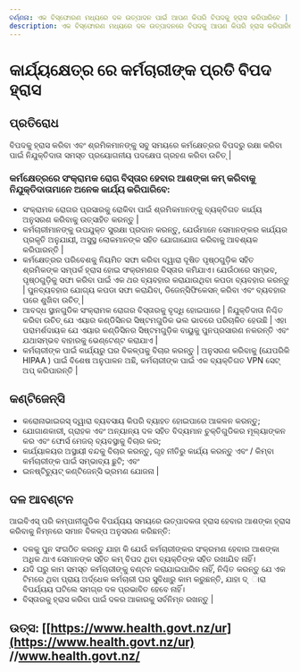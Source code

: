 ```yaml
---
ବର୍ଣ୍ଣନା: ଏକ ବିସ୍ଫୋରଣ ମଧ୍ୟରେ ଦଳ ଉତ୍ପାଦନ ପାଇଁ ଆପଣ କିପରି ବିପଦକୁ ହ୍ରାସ କରିପାରିବେ |
description: ଏକ ବିସ୍ଫୋରଣ ମଧ୍ୟରେ ଦଳ ଉତ୍ପାଦନରେ ବିପଦକୁ ଆପଣ କିପରି ହ୍ରାସ କରିପାରିବେ?
---
```


# କାର୍ଯ୍ୟକ୍ଷେତ୍ର ରେ କର୍ମଚାରୀଙ୍କ ପ୍ରତି ବିପଦ ହ୍ରାସ

## ପ୍ରତିରୋଧ

ବିପଦକୁ ହ୍ରାସ କରିବା ଏବଂ ଶ୍ରମିକମାନଙ୍କୁ ସବୁ ସମୟରେ କର୍ମକ୍ଷେତ୍ରର ବିପଦରୁ ରକ୍ଷା କରିବା ପାଇଁ ନିଯୁକ୍ତିଦାତା ସମସ୍ତ ପ୍ରୟୋଗନୀୟ ପଦକ୍ଷେପ ଗ୍ରହଣ କରିବା ଉଚିତ୍ \|

### କର୍ମକ୍ଷେତ୍ରରେ ସଂକ୍ରାମକ ରୋଗ ବିସ୍ତାର ହେବାର ଆଶଙ୍କା କମ୍ କରିବାକୁ ନିଯୁକ୍ତିଦାତାମାନେ ଅନେକ କାର୍ଯ୍ୟ କରିପାରିବେ:

* ସଂକ୍ରାମକ ରୋଗର ପ୍ରସାରକୁ ରୋକିବା ପାଇଁ ଶ୍ରମିକମାନଙ୍କୁ ବ୍ୟକ୍ତିଗତ କାର୍ଯ୍ୟ ଅନୁସରଣ କରିବାକୁ ଉତ୍ସାହିତ କରନ୍ତୁ \|
* କର୍ମଚାରୀମାନଙ୍କୁ ଉପଯୁକ୍ତ ସୁରକ୍ଷା ପ୍ରଦାନ କରନ୍ତୁ, ଯେଉଁମାନେ ସେମାନଙ୍କର କାର୍ଯ୍ୟର ପ୍ରକୃତି ଅନୁଯାୟୀ, ଅସୁସ୍ଥ ଲୋକମାନଙ୍କ ସହିତ ଯୋଗାଯୋଗ କରିବାକୁ ଆବଶ୍ୟକ କରିପାରନ୍ତି \|
* କର୍ମକ୍ଷେତ୍ରର ପରିବେଶକୁ ନିୟମିତ ସଫା କରିବା ଦ୍ୱାରା  ଦୂଷିତ ପୃଷ୍ଠଗୁଡ଼ିକ ସହିତ ଶ୍ରମିକଙ୍କ ସମ୍ପର୍କ ହ୍ରାସ ହୋଇ ସଂକ୍ରମଣର ବିସ୍ତାର କମିଯାଏ। ଯେଉଁଠାରେ ସମ୍ଭବ, ପୃଷ୍ଠଗୁଡ଼ିକୁ ସଫା କରିବା ପାଇଁ ଏକ ଥର ବ୍ୟବହାର କରାଯାଉଥିବା କପଡା ବ୍ୟବହାର କରନ୍ତୁ \| ପୁନବ୍ୟବହାର ଯୋଗ୍ୟ କପଡା ସଫା କରାଯିବା, ଡିଜେନ୍ସିଫିକେସନ୍ କରିବା ଏବଂ ବ୍ୟବହାର ପରେ ଶୁଖିବା ଉଚିତ୍ \|
* ଆବଦ୍ଧ ସ୍ଥାନଗୁଡିକ ସଂକ୍ରାମକ ରୋଗର ବିସ୍ତାରକୁ ବୃଦ୍ଧି  ହୋଇପାରେ  \| ନିଯୁକ୍ତିଦାତା ନିଶ୍ଚିତ କରିବା ଉଚିତ୍ ଯେ ଏୟାର କଣ୍ଡିସିନର ସିଷ୍ଟମଗୁଡିକ ଭଲ ଭାବରେ ପରିଚାଳିତ ହେଉଛି \| ଏହା ପରାମର୍ଶଦାୟକ ଯେ ଏୟାର କଣ୍ଡିସିନର ସିଷ୍ଟମଗୁଡ଼ିକ ବାୟୁକୁ ପୁନପ୍ରସାରଣ ନକରନ୍ତି ଏବଂ ଯଥାସମ୍ଭବ ବାହାରକୁ ଭେଣ୍ଟେଣ୍ଟ କରାଯାଏ \|
* କର୍ମଚାରୀଙ୍କ ପାଇଁ କାର୍ଯ୍ୟରୁ ଘର ବିକଳ୍ପକୁ ବିଚାର କରନ୍ତୁ \| ଅନୁସରଣ କରିବାକୁ  \(ଯେପରିକି HIPAA \) ପାଇଁ ବିଶେଷ ଅନୁପାଳନ ଅଛି, କର୍ମଚାରୀଙ୍କ ପାଇଁ ଏକ ବ୍ୟକ୍ତିଗତ VPN ସେଟ୍ ଅପ୍ କରିପାରନ୍ତି \|

## କଣ୍ଟିଜେନ୍ସି 

* କରୋନାଭାଇରସ୍ ଦ୍ୱାରା ବ୍ୟବସାୟ କିପରି ବ୍ୟାହତ ହୋଇପାରେ ଆକଳନ କରନ୍ତୁ;
* ଯୋଗାଣକାରୀ, ଗ୍ରାହକ ଏବଂ ଅନ୍ୟାନ୍ୟ ଦଳ ସହିତ ବିଦ୍ୟମାନ ଚୁକ୍ତିଗୁଡିକର ମୂଲ୍ୟାଙ୍କନ କର ଏବଂ ଫୋର୍ସ ମେଜର୍ ବ୍ୟବସ୍ଥାକୁ ବିଚାର କର;
* କାର୍ଯ୍ୟାଳୟର ଅସ୍ଥାୟୀ ବନ୍ଦକୁ ବିଚାର କରନ୍ତୁ, ଗୃହ ନୀତିରୁ କାର୍ଯ୍ୟ କରନ୍ତୁ ଏବଂ / କିମ୍ବା କର୍ମଚାରୀଙ୍କ ପାଇଁ ସମ୍ଭାବ୍ୟ ଛୁଟି; ଏବଂ
* ଇନଷ୍ଟିଚ୍ୟୁଟ୍ କଣ୍ଟିଜେନ୍ସି ଭ୍ରମଣ ଯୋଜନା \|

## ଦଳ ଆବଣ୍ଟନ 

ଆଇବିଏସ୍ ପରି କମ୍ପାନୀଗୁଡିକ ବିପର୍ଯ୍ୟୟ ସମୟରେ ଉତ୍ପାଦକତା ହ୍ରାସ ହେବାର ଆଶଙ୍କା ହ୍ରାସ କରିବାକୁ ନିମ୍ନରେ ସମାନ ବିକଳ୍ପ ଅନୁସରଣ କରିଛନ୍ତି:

* ଦଳକୁ ପୁନ ସଂଗଠିତ କରନ୍ତୁ ଯାହା କି  ଯେଉଁ କର୍ମଚାରୀଙ୍କର ସଂକ୍ରମଣ ହେବାର ଆଶଙ୍କା ଅଧିକ ଥାଏ ସେମାନଙ୍କ ସହିତ କମ୍ ବିପଦ ଥିବା ବ୍ୟକ୍ତିଙ୍କ ସହିତ ରଖାଯିବ ନାହିଁ।
* ଯଦି ଘରୁ କାମ ସମସ୍ତ କର୍ମଚାରୀଙ୍କୁ ବଣ୍ଟନ କରାଯାଇପାରିବ ନାହିଁ, ନିଶ୍ଚିତ କରନ୍ତୁ ଯେ ଏକ ଟିମରେ ଥିବା ପ୍ରାୟ ଅର୍ଦ୍ଧେକ କର୍ମଚାରୀ ଘର ସୁବିଧାରୁ କାମ କରୁଛନ୍ତି, ଯାହା ଦ୍ ାରା ବିପର୍ଯ୍ୟୟ ଘଟିଲେ ସମଗ୍ର ଦଳ ପ୍ରଭାବିତ ହେବେ ନାହିଁ।
* ବିସ୍ତାରକୁ ହ୍ରାସ କରିବା ପାଇଁ ଦଳର ଆକାରକୁ ସର୍ବନିମ୍ନ ରଖନ୍ତୁ \|

## ଉତ୍ସ: \[[https://www.health.govt.nz/ur](https://www.health.govt.nz/ur) //www.health.govt.nz/

